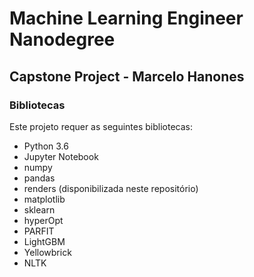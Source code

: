 # Machine Learning Engineer Nanodegree

## Capstone Project - Marcelo Hanones

### Bibliotecas
Este projeto requer as seguintes bibliotecas:


* Python 3.6
* Jupyter Notebook
* numpy
* pandas
* renders (disponibilizada neste repositório)
* matplotlib
* sklearn
* hyperOpt
* PARFIT
* LightGBM
* Yellowbrick
* NLTK


